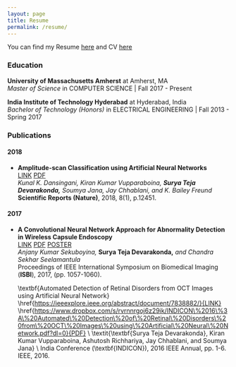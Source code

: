 ```yaml
---
layout: page
title: Resume
permalink: /resume/
---
```


You can find my Resume [here](docs/resume.pdf) and CV [here](docs/cv.pdf)

### Education
**University of Massachusetts Amherst** at Amherst, MA  
*Master of Science* in COMPUTER SCIENCE | Fall 2017 - Present  

**India Institute of Technology Hyderabad** at Hyderabad, India  
*Bachelor of Technology (Honors)* in ELECTRICAL ENGINEERING | Fall 2013 - Spring 2017

### Publications
#### 2018
- **Amplitude-scan Classification using Artificial Neural Networks**  
[LINK](https://www.nature.com/articles/s41598-018-31021-4) 
[PDF](https://www.dropbox.com/s/hd5zad3u6u318xz/Scientific%20Reports%2018%3A%20Amplitude-scan%20classification%20using%20artificial%20neural%20networks.pdf?dl=0)  
*Kunal K. Dansingani, Kiran Kumar Vupparaboina,* ***Surya Teja Devarakonda,*** *Soumya Jana, Jay Chhablani, and K. Bailey Freund*
**Scientific Reports (Nature)**, 2018, 8(1), p.12451. 

#### 2017
- **A Convolutional Neural Network Approach for Abnormality Detection in Wireless Capsule Endoscopy**  
[LINK](https://ieeexplore.ieee.org/document/7950698/}) 
[PDF](https:g/www.dropbox.com/s/hcm0u34kcagzfvs/ISBI2017\g3A%20A%20Convolutional%20Neural%20Network%20Approach%20for%20Abnormality%20Detection%20in%20Wireless%20Capsule%20Endoscopy%20images.pdf?dl=0) 
[POSTER](https://www.dropbox.com/s/ntk0rxf7r5zt1dx/ISBI%2017%3A%20Poster.pdf?dl=0)  
*Anjany Kumar Sekuboyina,* **Surya Teja Devarakonda,** *and Chandra Sekhar Seelamantula*  
Proceedings of IEEE International Symposium on Biomedical Imaging (**ISBI**), 2017, (pp. 1057-1060).  


    \textbf{Automated Detection of Retinal Disorders from OCT Images using Artificial Neural Network}
    \href{https://ieeexplore.ieee.org/abstract/document/7838882/}{LINK}
    \href{https://www.dropbox.com/s/rvrnnrgoj6z29ik/INDICON\%2016\%3A\%20Automated\%20Detection\%20of\%20Retinal\%20Disorders\%20from\%20OCT\%20Images\%20using\%20Artificial\%20Neural\%20Network.pdf?dl=0}{PDF} \\
    \textit{\textbf{Surya Teja Devarakonda}, Kiran Kumar Vupparaboina, Ashutosh Richhariya, Jay Chhablani, and Soumya Jana} \\
    India Conference (\textbf{INDICON}), 2016 IEEE Annual, pp. 1-6. IEEE, 2016.
